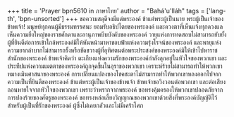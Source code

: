 +++
title = 'Prayer bpn5610 in ภาษาไทย'
author = "Bahá'u'lláh"
tags = ['lang-th', 'bpn-unsorted']
+++
ขอความสดุดีจงมีแด่พระองค์ ข้าแต่พระผู้เป็นนาย พระผู้เป็นเจ้าของข้าพเจ้า! มนุษย์ทุกคนผู้มีธรรมทรรศนะ ยอมรับอธิปไตยของพระองค์ และดวงตาที่เห็นแจ้งทุกดวงแลเห็นความยิ่งใหญ่ของราชศักดาและอานุภาพบีบบังคับของพระองค์ วายุแห่งการทดสอบไม่สามารถยับยั้งผู้ที่ยินดีต่อการเข้าใกล้พระองค์มิให้หันหน้ามาหาขอบฟ้าแห่งความรุ่งโรจน์ของพระองค์ และพายุแห่งความยากลำบากไม่สามารถรั้งหรือขัดขวางผู้ที่อุทิศตนต่อพระประสงค์ของพระองค์มิให้เข้าไปหาราชสำนักของพระองค์
	ข้าพเจ้าคิดว่า ตะเกียงแห่งความรักของพระองค์กำลังลุกอยู่ในหัวใจของพวกเขา และประทีปแห่งความเมตตาของพระองค์ถูกจุดขึ้นในอุราของพวกเขา เคราะห์ร้ายไม่สามารถทำให้พวกเขาหมางเมินศาสนาของพระองค์ การเปลี่ยนแปลงของโชคชะตาไม่สามารถทำให้พวกเขาหลงออกไปจากความเป็นที่ยินดีของพระองค์
	ข้าแต่พระผู้เป็นเจ้าของข้าพเจ้า ข้าพเจ้าขอวิงวอนต่อพวกเขา และต่อเสียงถอนหายใจจากหัวใจของพวกเขา เพราะว่าพรากจากพระองค์ ขอทรงคุ้มครองให้พวกเขาปลอดภัยจากการปองร้ายของศัตรูของพระองค์ ขอทรงหล่อเลี้ยงวิญญาณของพวกเขาด้วยสิ่งที่พระองค์บัญญัติไว้สำหรับผู้เป็นที่รักของพระองค์ ผู้ซึ่งไม่เคยกลัวและไม่มีเศร้าโศก
